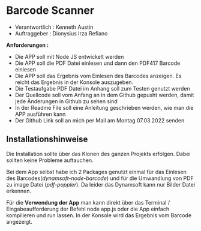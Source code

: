 # Barcode Scanner

* Verantwortlich : Kenneth Austin
* Auftraggeber : Dionysius Irza Refiano

**Anforderungen :** 
- Die APP soll mit Node JS entwickelt werden
- Die APP soll die PDF Datei einlesen und dann den PDF417 Barcode einlesen
- Die APP soll das Ergebnis vom Einlesen des Barcodes anzeigen. Es reicht das Ergebnis in der Konsole auszugeben.
- Die Testaufgabe PDF Datei im Anhang soll zum Testen genutzt werden
- Der Quellcode soll vom Anfang an in dem Github gepusht werden, damit jede Änderungen in Github zu sehen sind
- In der Readme File soll eine Anleitung geschrieben werden, wie man die APP ausführen kann
- Der Github Link soll an mich per Mail am Montag 07.03.2022 senden

## Installationshinweise

Die Installation sollte über das Klonen des ganzen Projekts erfolgen.
Dabei sollten keine Probleme auftauchen.

Bei dem App selbst habe ich 2 Packages genutzt einmal für das Einlesen des Barcodes(_dynamsoft-node-barcode_) und für die Umwandlung von PDF zu image Datei (_pdf-poppler_). Da leider das Dynamsoft kann nur Bilder Datei erkennen.

Für die **Verwendung der App** man kann direkt über das Terminal / Eingabeaufforderung der Befehl node app.js oder die App einfach kompilieren und run lassen. In der Konsole wird das Ergebnis vom Barcode angezeigt.

